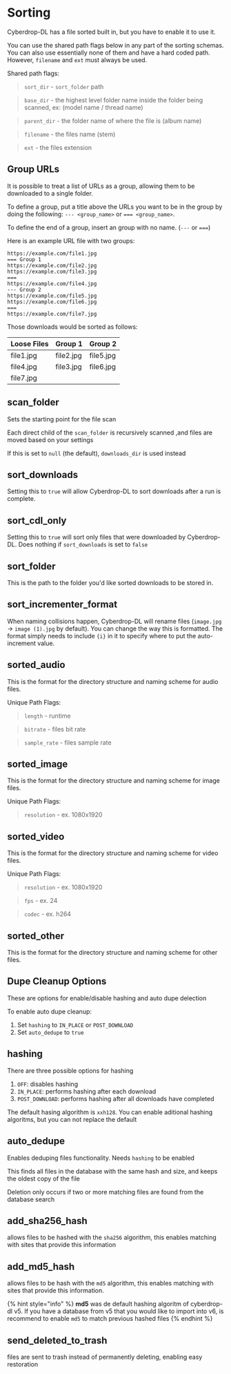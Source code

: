 # Sorting

Cyberdrop-DL has a file sorted built in, but you have to enable it to use it.

You can use the shared path flags below in any part of the sorting schemas. You can also use essentially none of them and have a hard coded path. However, `filename` and `ext` must always be used.

Shared path flags:

> `sort_dir` - `sort_folder` path

> `base_dir` - the highest level folder name inside the folder being scanned, ex: (model name / thread name)

> `parent_dir` - the folder name of where the file is (album name)

> `filename` - the files name (stem)

> `ext` - the files extension



## Group URLs

It is possible to treat a list of URLs as a group, allowing them to be downloaded to a single folder.

To define a group, put a title above the URLs you want to be in the group by doing the following: `--- <group_name>` or `=== <group_name>`.

To define the end of a group, insert an group with no name. (`---` or `===`)

Here is an example URL file with two groups:

```
https://example.com/file1.jpg
=== Group 1
https://example.com/file2.jpg
https://example.com/file3.jpg
===
https://example.com/file4.jpg
--- Group 2
https://example.com/file5.jpg
https://example.com/file6.jpg
===
https://example.com/file7.jpg
```

Those downloads would be sorted as follows:

| Loose Files | Group 1   | Group 2   |
|-------------|-----------|-----------|
| file1.jpg   | file2.jpg | file5.jpg |
| file4.jpg   | file3.jpg | file6.jpg |
| file7.jpg   |           |           |




## scan_folder

Sets the starting point for the file scan

Each direct child of the `scan_folder` is recursively scanned ,and files are moved based on your settings

If this is set to `null` (the default), `downloads_dir` is used instead



## sort_downloads

Setting this to `true` will allow Cyberdrop-DL to sort downloads after a run is complete.



## sort_cdl_only

Setting this to `true` will sort only files that were downloaded by Cyberdrop-DL. Does nothing if `sort_downloads` is set to `false`



## sort_folder

This is the path to the folder you'd like sorted downloads to be stored in.



## sort_incrementer_format

When naming collisions happen, Cyberdrop-DL will rename files (`image.jpg` -> `image (1).jpg` by default). You can change the way this is formatted. The format simply needs to include `{i}` in it to specify where to put the auto-increment value.



## sorted_audio

This is the format for the directory structure and naming scheme for audio files.

Unique Path Flags:

> `length` - runtime

> `bitrate` - files bit rate

> `sample_rate` - files sample rate



## sorted_image

This is the format for the directory structure and naming scheme for image files.

Unique Path Flags:

> `resolution` - ex. 1080x1920



## sorted_video

This is the format for the directory structure and naming scheme for video files.

Unique Path Flags:

> `resolution` - ex. 1080x1920

> `fps` - ex. 24

> `codec` - ex. h264



## sorted_other

This is the format for the directory structure and naming scheme for other files.

## Dupe Cleanup Options

These are options for enable/disable hashing and auto dupe delection

To enable auto dupe cleanup:

1. Set `hashing` to `IN_PLACE` or `POST_DOWNLOAD`
2. Set `auto_dedupe` to `true`



## hashing
There are three possible options for hashing

1. `OFF`: disables hashing
2. `IN_PLACE`: performs hashing after each download
3. `POST_DOWNLOAD`: performs hashing after all downloads have completed

The default hasing algorithm is `xxh128`. You can enable aditional hashing algoritms, but you can not replace the default



## auto_dedupe

Enables deduping files functionality. Needs `hashing` to be enabled

This finds all files in the database with the same hash and size, and keeps the oldest copy of the file

Deletion only occurs if two or more matching files are found from the database search



## add_sha256_hash

allows files to be hashed with the `sha256` algorithm, this enables matching with sites that provide this information



## add_md5_hash

allows files to be hash with the `md5` algorithm, this enables matching with sites that provide this information.

{% hint style="info" %}
**md5** was de default hashing algoritm of cyberdrop-dl v5. If you have a database from v5 that you would like to import into v6, is recommend to enable `md5` to match previous hashed files
{% endhint %}



## send_deleted_to_trash

files are sent to trash instead of permanently deleting, enabling easy restoration
